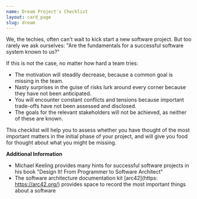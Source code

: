 ```yaml
---
name: Dream Project's Checklist
layout: card_page
slug: dream
---
```

We, the techies, often can't wait to kick start a new software project.
But too rarely we ask ourselves: "Are the fundamentals for a successful software system known to us?"

If this is not the case, no matter how hard a team tries:

- The motivation will steadily decrease, because a common goal is missing in the team.
- Nasty surprises in the guise of risks lurk around every corner because they have not been anticipated.
- You will encounter constant conflicts and tensions because important trade-offs have not been assessed and disclosed.
- The goals for the relevant stakeholders will not be achieved, as neither of these are known.

This checklist will help you to assess whether you have thought of the most important matters in the initial phase of your project, and will give you food for thought about what you might be missing.


**Additional Information**

* Michael Keeling provides many hints for successful software projects in his book "Design It! From Programmer to Software Architect"
* The software architecture documentation kit [arc42](https: https://arc42.org/) provides space to record the most important things about a software